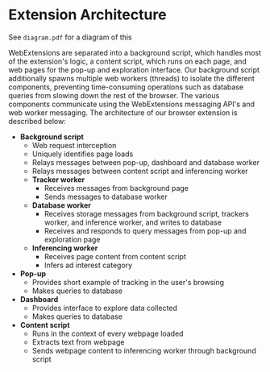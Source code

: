 # Extension Architecture

See `diagram.pdf` for a diagram of this

WebExtensions are separated into a background script, which handles most of the extension's logic, a content script, which runs on each page, and web pages for the pop-up and exploration interface. Our background script additionally spawns multiple web workers (threads) to isolate the different components, preventing time-consuming operations such as database queries from slowing down the rest of the browser. The various components communicate using the WebExtensions messaging API's and web worker messaging. The architecture of our browser extension is described below:

- **Background script**
    - Web request interception
    - Uniquely identifies page loads
    - Relays messages between pop-up, dashboard and database worker
    - Relays messages between content script and inferencing worker
    - **Tracker worker**
        - Receives messages from background page
        - Sends messages to database worker
    - **Database worker**
        - Receives storage messages from background script, trackers worker, and inference worker, and writes to database
        - Receives and responds to query messages from pop-up and exploration page
    - **Inferencing worker**
        - Receives page content from content script
        - Infers ad interest category
- **Pop-up**
    - Provides short example of tracking in the user's browsing
    - Makes queries to database
- **Dashboard**
    - Provides interface to explore data collected
    - Makes queries to database
- **Content script**
    - Runs in the context of every webpage loaded
    - Extracts text from webpage
    - Sends webpage content to inferencing worker through background script
